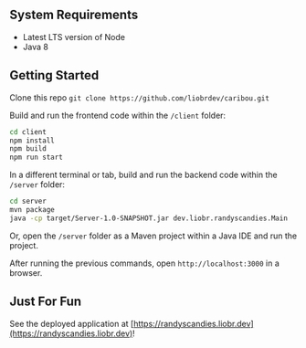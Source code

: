 ## System Requirements
- Latest LTS version of Node
- Java 8

## Getting Started

Clone this repo `git clone https://github.com/liobrdev/caribou.git`

Build and run the frontend code within the `/client` folder:

```bash
cd client
npm install
npm build
npm run start
```

In a different terminal or tab, build and run the backend code within the `/server` folder:

```bash
cd server
mvn package
java -cp target/Server-1.0-SNAPSHOT.jar dev.liobr.randyscandies.Main
```

Or, open the `/server` folder as a Maven project within a Java IDE and run the project.

After running the previous commands, open `http://localhost:3000` in a browser.

## Just For Fun

See the deployed application at [https://randyscandies.liobr.dev](https://randyscandies.liobr.dev)!
